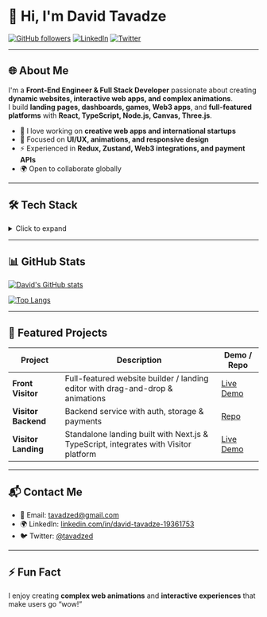 # 👋 Hi, I'm David Tavadze

[![GitHub followers](https://img.shields.io/github/followers/sokratgruzit?label=Follow&style=social)](https://github.com/sokratgruzit)
[![LinkedIn](https://img.shields.io/badge/LinkedIn-David-blue?style=flat-square&logo=linkedin)](https://www.linkedin.com/in/david-tavadze-19361753/)
[![Twitter](https://img.shields.io/badge/Twitter-@tavadzed-blue?style=flat-square&logo=twitter)](https://twitter.com/tavadzed)

---

## 🌐 About Me

I'm a **Front-End Engineer & Full Stack Developer** passionate about creating **dynamic websites, interactive web apps, and complex animations**.  
I build **landing pages, dashboards, games, Web3 apps**, and **full-featured platforms** with **React, TypeScript, Node.js, Canvas, Three.js**.

- 🚀 I love working on **creative web apps and international startups**
- 🎨 Focused on **UI/UX, animations, and responsive design**
- ⚡ Experienced in **Redux, Zustand, Web3 integrations, and payment APIs**
- 🌍 Open to collaborate globally

---

## 🛠 Tech Stack

<details>
<summary>Click to expand</summary>

**Frontend:** React, Next.js, TypeScript, Redux, Zustand, Framer Motion, Canvas, Three.js, Tailwind, CSS Modules  
**Backend:** Node.js, Express, NestJS, Laravel (basic), PostgreSQL, Supabase  
**Web3 / Blockchain:** ethers.js, smart contract integrations  
**Auth / Payments:** JWT, HttpOnly Cookies, Yookassa, Tinkoff, Supabase Auth  
**Dev Tools:** Git, ESLint, Prettier, Vite, Docker

</details>

---

## 📊 GitHub Stats

[![David's GitHub stats](https://github-readme-stats.vercel.app/api?username=sokratgruzit&show_icons=true&theme=tokyonight&count_private=true)](https://github.com/sokratgruzit)

[![Top Langs](https://github-readme-stats.vercel.app/api/top-langs/?username=sokratgruzit&layout=compact&theme=tokyonight)](https://github.com/sokratgruzit)

---

## 🚀 Featured Projects

| Project             | Description                                                                          | Demo / Repo                                             |
| ------------------- | ------------------------------------------------------------------------------------ | ------------------------------------------------------- |
| **Front Visitor**   | Full-featured website builder / landing editor with drag-and-drop & animations       | [Live Demo](https://visitor-ten.vercel.app/register)    |
| **Visitor Backend** | Backend service with auth, storage & payments                                        | [Repo](https://github.com/sokratgruzit/visitor-backend) |
| **Visitor Landing** | Standalone landing built with Next.js & TypeScript, integrates with Visitor platform | [Live Demo](https://visitor-landing-five.vercel.app)    |

---

## 📬 Contact Me

- 📧 Email: tavadzed@gmail.com
- 🌍 LinkedIn: [linkedin.com/in/david-tavadze-19361753](https://www.linkedin.com/in/david-tavadze-19361753)
- 🐦 Twitter: [@tavadzed](https://twitter.com/tavadzed)

---

## ⚡ Fun Fact

I enjoy creating **complex web animations** and **interactive experiences** that make users go “wow!”
